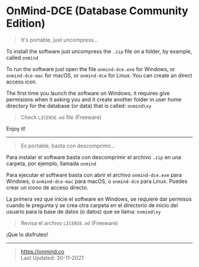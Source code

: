 # OnMind-DCE (Database Community Edition)

> It's portable, just uncompress...

To install the software just uncompress the `.zip` file on a folder, by example, called `onmind`  

To run the software just open the file `onmind-dce.exe` for Windows, or `onmind-dce-mac` for macOS, or `onmind-dce` for Linux. You can create an direct access icon.

The first time you launch the software on Windows, it requires give permisions when it asking you and it create another folder in user home directory for the database (or data) that is called: `onmind\xy`  

>  Check `LICENSE.md` file (Freeware)

Enjoy it!

---

> Es portable, basta con descomprimir...

Para instalar el software basta con descomprimir el archivo `.zip` en una carpeta, por ejemplo, llamada `onmind`  

Para ejecutar el software basta con abrir el archivo `onmind-dce.exe` para Windows, o `onmind-dce-mac` para macOS, o `onmind-dce` para Linux. Puedes crear un icono de acceso directo.

La primera vez que inicie el software en Windows, se requiere dar permisos cuando le pregunta y se crea otra carpeta en el directorio de inicio del usuario para la base de datos (o datos) que se llama: `onmind\xy`  

>  Revisa el archivo `LICENSE.md` (Freeware)

¡Que lo disfrutes!

---

> https://onmind.co  
> Last Updated: 30-11-2021
